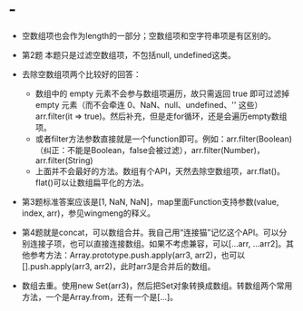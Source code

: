 # -

- 空数组项也会作为length的一部分；空数组项和空字符串项是有区别的。

- 第2题 本题只是过滤空数组项，不包括null, undefined这类。

- 去除空数组项两个比较好的回答：
  - 数组中的 empty 元素不会参与数组项遍历，故只需返回 true 即可过滤掉 empty 元素（而不会牵连 0、NaN、null、undefined、'' 这些）arr.filter(it => true)。然后补充，但是走for循环，还是会遍历empty数组项。
  - 或者filter方法参数直接就是一个function即可。例如：arr.filter(Boolean)（纠正：不能是Boolean，false会被过滤），arr.filter(Number)， arr.filter(String)
  - 上面并不会最好的方法。数组有个API，天然去除空数组项，arr.flat()。flat()可以让数组扁平化的方法。

- 第3题标准答案应该是[1, NaN, NaN]，map里面Function支持参数(value, index, arr)，参见wingmeng的释义。

- 第4题就是concat，可以数组合并。我自己用“连接猫”记忆这个API。可以分别连接子项，也可以直接连接数组。如果不考虑兼容，可以[...arr, ...arr2]。其他参考方法：Array.prototype.push.apply(arr3, arr2)，也可以[].push.apply(arr3, arr2)，此时arr3是合并后的数组。

- 数组去重。使用new Set(arr3)，然后把Set对象转换成数组。转数组两个常用方法，一个是Array.from，还有一个是[...]。
